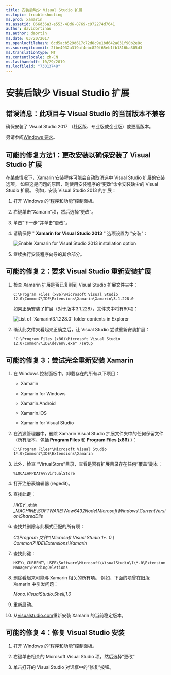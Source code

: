 ```yaml
---
title: 安装后缺少 Visual Studio 扩展
ms.topic: troubleshooting
ms.prod: xamarin
ms.assetid: 066d36a3-e553-48d6-8769-c972274d7641
author: davidortinau
ms.author: daortin
ms.date: 03/20/2017
ms.openlocfilehash: 6cd5acb529d617c72d8c9e1bd642a831f90b2e8c
ms.sourcegitcommit: 2fbe4932a319af4ebc829f65eb1fb1816ba305d3
ms.translationtype: MT
ms.contentlocale: zh-CN
ms.lasthandoff: 10/29/2019
ms.locfileid: "73013748"
---
```

# <a name="missing-visual-studio-extensions-after-installation"></a>安装后缺少 Visual Studio 扩展

## <a name="error-message-this-project-is-incompatible-with-the-current-edition-of-visual-studio"></a>错误消息：此项目与 Visual Studio 的当前版本不兼容

确保安装了 Visual Studio 2017 （社区版、专业版或企业版）或更高版本。

另请参阅[Windows 要求](~/cross-platform/get-started/requirements.md#windows-requirements)。

## <a name="possible-fix-1-change-the-installation-to-make-sure-the-visual-studio-extensions-are-installed"></a>可能的修复方法1：更改安装以确保安装了 Visual Studio 扩展

在某些情况下，Xamarin 安装程序可能会自动取消选中 Visual Studio 扩展的安装选项。 如果这是问题的原因，则使用安装程序的“更改”命令安装缺少的 Visual Studio 扩展。 例如，安装 Visual Studio 2013 的扩展：

1. 打开 Windows 的“程序和功能”控制面板。

2. 右键单击“Xamarin”项，然后选择“更改”。

3. 单击“下一步”并单击“更改”。

4. 请确保将 " **Xamarin for Visual Studio 2013** " 选项设置为 "安装"：

    ![](missing-vs-extensions-images/installer.png "Enable Xamarin for Visual Studio 2013 installation option")

5. 继续执行安装程序向导的其余部分。

## <a name="possible-fix-2-ask-visual-studio-to-set-up-the-extensions-again"></a>可能的修复 2：要求 Visual Studio 重新安装扩展

1. 检查 Xamarin 扩展是否已复制到 Visual Studio 扩展文件夹中：

    `C:\Program Files (x86)\Microsoft Visual Studio 12.0\Common7\IDE\Extensions\Xamarin\Xamarin\3.1.228.0`

    如果正确安装了扩展（对于版本3.1.228），文件夹中将有60项：

    ![](missing-vs-extensions-images/folder.png "List of 'Xamarin\3.1.228.0' folder contents in Explorer")

2. 确认此文件夹看起来正确之后，让 Visual Studio 尝试重新安装扩展：

    `"C:\Program Files (x86)\Microsoft Visual Studio 12.0\Common7\IDE\devenv.exe" /setup`

## <a name="possible-fix-3-try-a-fresh-reinstall-of-xamarin"></a>可能的修复 3：尝试完全重新安装 Xamarin

1. 在 Windows 控制面板中，卸载存在的所有以下项目：

    * Xamarin

    * Xamarin for Windows

    * Xamarin.Android

    * Xamarin.iOS

    * Xamarin for Visual Studio

2. 在资源管理器中，删除 Xamarin Visual Studio 扩展文件夹中的任何保留文件（所有版本，包括 **Program Files** 和 **Program Files (x86)** ）：

    `C:\Program Files*\Microsoft Visual Studio 1*.0\Common7\IDE\Extensions\Xamarin`

3. 此外，检查 “VirtualStore”目录，查看是否有扩展目录存在任何“覆盖”副本：

    `%LOCALAPPDATA%\VirtualStore`

4. 打开注册表编辑器 (regedit)。

5. 查找此键：

    _HKEY\_本地\_MACHINE\SOFTWARE\Wow6432Node\Microsoft\Windows\CurrentVersion\SharedDlls_

6. 查找并删除与此模式匹配的所有项：

    _C:\Program 文件\*\Microsoft Visual Studio 1\*. 0 \ Common7\IDE\Extensions\Xamarin_

7. 查找此键：

    `HKEY\_CURRENT\_USER\Software\Microsoft\VisualStudio\1\*.0\ExtensionManager\PendingDeletions`

8. 删除看起来可能与 Xamarin 相关的所有项。 例如，下面的项曾在旧版 Xamarin 中引发问题：

    _Mono.VisualStudio.Shell,1.0_

9. 重新启动。

10. 从[visualstudio.com](https://visualstudio.com/xamarin)重新安装 Xamarin 的当前稳定版本。

## <a name="possible-fix-4-repair-visual-studio-installation"></a>可能的修复 4：修复 Visual Studio 安装

1. 打开 Windows 的“程序和功能”控制面板。

2. 右键单击相关的 Microsoft Visual Studio 项，然后选择“更改”

3. 单击打开的 Visual Studio 对话框中的“修复”按钮。
